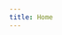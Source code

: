 ```yaml
---
title: Home
---
```


<script setup>
  import Home from './.vitepress/theme/Home.vue'
</script>

<Home />
